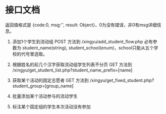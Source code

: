 # 接口文档
返回值格式是 {code:0, msg:'', result: Object}，0为没有错误，非0有msg详细信息。

1. 添加1个学生到流动组
POST 方法到 /xingyu/add_student_flow.php
必有参数为 student_name(string), student_school(enum)，school只能从五个学校的代号里选取。

2. 根据姓名的前几个汉字获取流动组学生列表不分页
GET 方法到 /xingyu/get_student_list.php?student_name_prefix=[name]

3. 获取某个活动的固定志愿者
GET 方法到 /xingyu/get_fixed_student.php?student_group=[group_name]
4. 批量添加某个活动参与的流动学生

5. 标注某个固定组的学生本次活动没有参加


